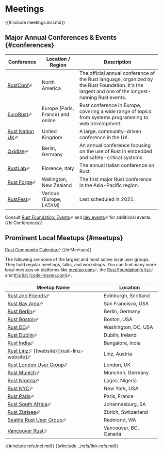 # Meetings

{{#include meetings.incl.md}}

## Major Annual Conferences & Events {#conferences}

| Conference | Location / Region | Description |
|---|---|---|
| [RustConf](https://rustconf.com)⮳ | North America | The official annual conference of the Rust language, organized by the Rust Foundation. It's the largest and one of the longest-running Rust events. |
| [EuroRust](https://eurorust.eu/)⮳ | Europe (Paris, France) and online | Rust conference in Europe, covering a wide range of topics from systems programming to web development. |
| [Rust Nation UK](https://www.rustnationuk.com)⮳ | United Kingdom | A large, community-driven conference in the UK. |
| [Oxidize](https://oxidizeconf.com)⮳ | Berlin, Germany | An annual conference focusing on the use of Rust in embedded and safety-critical systems. |
| [RustLab](https://rustlab.it)⮳ | Florence, Italy | The annual Italian conference on Rust. |
| [Rust Forge](https://rustforgeconf.com)⮳ | Wellington, New Zealand | The first major Rust conference in the Asia-Pacific region. |
| [RustFest](https://rustfest.global)⮳ | Various (Europe, LATAM) | Last scheduled in 2021. |

Consult [Rust Foundation: Events](https://rustfoundation.org/event)⮳ and [dev.events](https://dev.events/rust)⮳ for additional events.{{hi:Conferences}}

## Prominent Local Meetups {#meetups}

[Rust Community Calendar](https://calendar.google.com/calendar/u/0/embed?src=apd9vmbc22egenmtu5l6c5jbfc@group.calendar.google.com&pli=1)⮳.{{hi:Meetups}}

The following are some of the largest and most active local user groups. They hold regular meetings, talks, and workshops. You can find many more local meetups on platforms like [meetup.com](https://meetup.com)⮳, the [Rust Foundation's list](https://prev.rust-lang.org/en-US/user-groups.html)⮳ and [this list (code-maven.com)](https://rust.code-maven.com/user-groups)⮳.

| Meetup Name | Location |
|---|---|
| [Rust and Friends](https://www.meetup.com/rust-and-friends)⮳ | Edinburgh, Scotland |
| [Rust Bay Area](https://www.meetup.com/Rust-Bay-Area)⮳ | San Francisco, USA |
| [Rust Berlin](https://www.meetup.com/Rust-Berlin)⮳ | Berlin, Germany |
| [Rust Boston](https://www.meetup.com/bostonrust/)⮳ | Boston, USA |
| [Rust DC](https://www.meetup.com/rustdc/)⮳ | Washington, DC, USA |
| [Rust Dublin](https://www.meetup.com/rust-dublin)⮳ | Dublin, Ireland |
| [Rust India](https://www.meetup.com/rustindia)⮳ | Bangalore, India |
| [Rust Linz](https://www.meetup.com/Rust-Linz)⮳ [(website)][rust-linz-website]⮳ | Linz, Austria |
| [Rust London User Group](https://www.meetup.com/rust-london-user-group)⮳ | London, UK |
| [Rust Munich](https://www.meetup.com/rust-munich)⮳ | Munchen, Germany |
| [Rust Nigeria](https://www.meetup.com/rust-meetup-group)⮳ | Lagos, Nigeria |
| [Rust NYC](https://www.meetup.com/rust-nyc)⮳ | New York, USA |
| [Rust Paris](https://www.meetup.com/Rust-Paris)⮳ | Paris, France |
| [Rust South Africa](https://www.meetup.com/Johannesburg-Rust-Meetup)⮳ | Johannesburg, SA |
| [Rust Zürisee](https://www.meetup.com/rust-zurich)⮳ | Zürich, Switzerland |
| [Seattle Rust User Group](https://www.meetup.com/seattle-rust-user-group)⮳ | Redmond, WA |
| [Vancouver Rust](https://www.meetup.com/vancouver-rust)⮳ | Vancouver, BC, Canada |

{{#include refs.incl.md}}
{{#include ../refs/link-refs.md}}

<div class="hidden">
</div>
